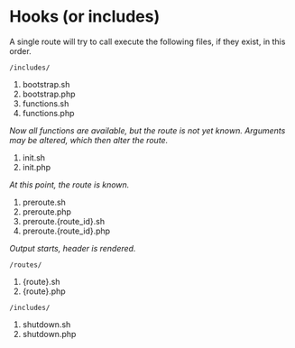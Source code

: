 # Hooks (or includes)
A single route will try to call execute the following files, if they exist, in this order.

`/includes/`
1. bootstrap.sh
1. bootstrap.php
1. functions.sh
1. functions.php

_Now all functions are available, but the route is not yet known. Arguments may be altered, which then alter the route._

1. init.sh
1. init.php

_At this point, the route is known._

1. preroute.sh
1. preroute.php
1. preroute.{route_id}.sh
1. preroute.{route_id}.php

_Output starts, header is rendered._

`/routes/`
1. {route}.sh
1. {route}.php

`/includes/`
1. shutdown.sh
1. shutdown.php
